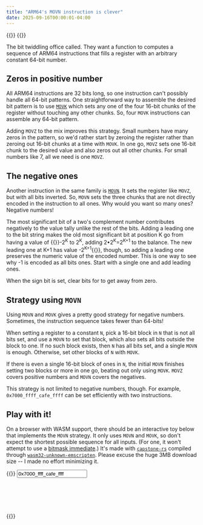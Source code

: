 ```yaml
---
title: "ARM64's MOVN instruction is clever"
date: 2025-09-16T00:00:01-04:00
---
```


{{<html>}} <style> article { text-align: justify; } </style> {{</html>}}

The bit twiddling office called. They want a function to computes a sequence of
ARM64 instructions that fills a register with an arbitrary constant 64-bit
number.

## Zeros in positive number

All ARM64 instructions are 32 bits long, so one instruction can't possibly
handle all 64-bit patterns. One straightforward way to assemble the desired bit
pattern is to use
[`MOVK`](https://developer.arm.com/documentation/ddi0602/2025-06/Base-Instructions/MOVK--Move-wide-with-keep-?lang=en)
which sets any one of the four 16-bit chunks of the register without touching
any other chunks. So, four `MOVK` instructions can assemble any 64-bit pattern.

Adding `MOVZ` to the mix improves this strategy. Small numbers have many zeros
in the pattern, so we'd rather start by zeroing the register rather than
zeroing out 16-bit chunks at a time with `MOVK`. In one go, `MOVZ` sets one
16-bit chunk to the desired value and also zeros out all other chunks. For
small numbers like 7, all we need is one `MOVZ`.

## The negative ones

Another instruction in the same family is
[`MOVN`](https://developer.arm.com/documentation/ddi0602/2025-06/Base-Instructions/MOVN--Move-wide-with-NOT-?lang=en).
It sets the register like `MOVZ`, but with all bits inverted. So, `MOVN` sets
the three chunks that are not directly encoded in the instruction to all ones.
Why would you want so many ones? Negative numbers!

The most significant bit of a two's complement number contributes negatively to
the value tally unlike the rest of the bits. Adding a leading one to the bit
string makes the old most significant bit at position K go from having a value
of {{<html>}}-2<sup>K</sup> to 2<sup>K</sup>, adding
2•2<sup>K</sup>=2<sup>K+1</sup> to the balance. The new leading one at K+1 has
value -2<sup>K+1</sup>{{</html>}}, though, so adding a leading one preserves
the numeric value of the encoded number. This is one way to see why -1 is
encoded as all bits ones. Start with a single one and add leading ones.

When the sign bit is set, clear bits for to get away from zero.

## Strategy using `MOVN`

Using `MOVN` and `MOVK` gives a pretty good strategy for negative numbers.
Sometimes, the instruction sequence takes fewer than 64-bits!

When setting a register to a constant `N`, pick a 16-bit block in `N` that is
not all bits set, and use a `MOVN` to set that block, which also sets all bits
outside the block to one. If no such block exists, then `N` has all bits set,
and a single `MOVN` is enough. Otherwise, set other blocks of `N` with `MOVK`.

If there is even a single 16-bit block of ones in `N`, the initial `MOVN`
finishes setting two blocks or more in one go, beating out only using `MOVK`.
`MOVZ` covers positive numbers and `MOVN` covers the negatives.

This strategy is not limited to negative numbers, though. For example,
`0x7000_ffff_cafe_ffff` can be set efficiently with two instructions.

## Play with it!

On a browser with WASM support, there should be an interactive toy below that
implements the `MOVN` strategy. It only uses `MOVN` and `MOVK`, so
don't expect the shortest possible sequence for all inputs. (For one, it won't attempt to use
a [bitmask
immediate](https://dougallj.wordpress.com/2021/10/30/bit-twiddling-optimising-aarch64-logical-immediate-encoding-and-decoding/).)
It's made with [`capstone-rs`](https://github.com/capstone-rust/capstone-rs)
compiled through
[`wasm32-unknown-emscripten`](https://doc.rust-lang.org/stable/rustc/platform-support/wasm32-unknown-emscripten.html).
Please excuse the huge 3MB download size -- I made no effort minimizing it.

{{<html>}}
<input type="text" id="constantInput" value="0x7000_ffff_cafe_ffff"></input>
<br>
<pre id=disasmOutput style="height: 4lh;"></pre>
<script>
    Module = {
        noExitRuntime: true,
        onRuntimeInitialized() {
            // XXX: Synced with RUST
            const DISASM_TEXT_SIZE = 0x400

            // Smoke test inputs:
            // * the unsigned and signed representation of boundary values 
            // * 0
            // * -0x8000_0000_0000_0000, 0x8000_0000_0000_0000
            // * -1, 0xffff_ffff_ffff_ffff
            // * Just-out-of-range values

            constantInput.addEventListener("input", event => {
                disasmOutput.textContent = "Failed to parse input as a number"
                let input = event.target.value
                input = input.trim()
                if (!input) return

                // Support underscore separators
                input = input.replace(/_/g, "")

                // BigInt doesn't support negative hex values like -0x8,
                // so we hack it in here. Doesn't support 0b and 0o.
                let neg_hex = input.match(/^-0x\p{Hex_Digit}+$/u)
                if (neg_hex) input = input.substring(1)
                try {
                    n = BigInt(input)
                } catch (_) {
                    return // already shown error above.
                }
                if (neg_hex) n = -n

                if (n > 0xffff_ffff_ffff_ffffn || n < -0x8000_0000_0000_0000n) {
                    disasmOutput.textContent = "Number is too big to encode in 64 bits"
                    return
                }

                let disasm = Module._malloc(DISASM_TEXT_SIZE)
                Module.ccall("disasm", "number", ["number", "number"], [n, disasm])
                let disasm_text = Module.UTF8ToString(disasm)
                Module._free(disasm)
                disasmOutput.textContent = disasm_text
            })
            constantInput.dispatchEvent(new InputEvent("input"))
        }
    }
</script>
<script src="/arm64_movn.js" defer></script>
{{</html>}}
